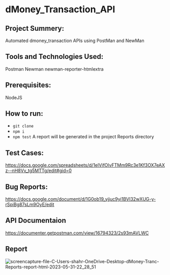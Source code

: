 # dMoney_Transaction_API

## Project Summery:
Automated dmoney_transaction APIs using PostMan and NewMan

## Tools and Technologies Used: 
Postman
Newman
newman-reporter-htmlextra

## Prerequisites:
NodeJS

## How to run:
- ``` git clone ```
- ``` npm i ```
- ``` npm test ```
A report will be generated in the project Reports directory

## Test Cases:
https://docs.google.com/spreadsheets/d/1elVifOlvFTMm9Rc3e1Kf3OX7eAXz--nH8Vv_tg5MTTg/edit#gid=0

## Bug Reports:
https://docs.google.com/document/d/1G0ob19_yjjuc9yi1BVI32wXUG-y-rSpiBg87sLm9OyE/edit

## API Documentaion
https://documenter.getpostman.com/view/16794323/2s93mAVLWC

## Report
![screencapture-file-C-Users-shahr-OneDrive-Desktop-dMoney-Tranc-Reports-report-html-2023-05-31-22_28_51](https://github.com/Shasan7774/dMoney_Transaction/assets/26799315/957f0ab4-58bb-4afd-be05-668c7d4dfa2c)
